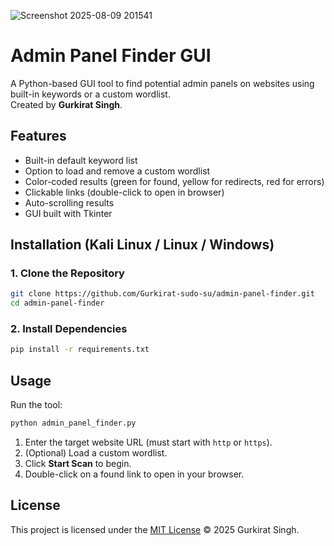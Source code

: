 ![Screenshot 2025-08-09 201541](https://github.com/user-attachments/assets/a1c664a8-0d72-4fb8-9574-40ecfaea890c)


# Admin Panel Finder GUI

A Python-based GUI tool to find potential admin panels on websites using built-in keywords or a custom wordlist.  
Created by **Gurkirat Singh**.

## Features
- Built-in default keyword list
- Option to load and remove a custom wordlist
- Color-coded results (green for found, yellow for redirects, red for errors)
- Clickable links (double-click to open in browser)
- Auto-scrolling results
- GUI built with Tkinter

## Installation (Kali Linux / Linux / Windows)

### 1. Clone the Repository
```bash
git clone https://github.com/Gurkirat-sudo-su/admin-panel-finder.git
cd admin-panel-finder
```

### 2. Install Dependencies
```bash
pip install -r requirements.txt
```

## Usage

Run the tool:
```bash
python admin_panel_finder.py
```

1. Enter the target website URL (must start with `http` or `https`).
2. (Optional) Load a custom wordlist.
3. Click **Start Scan** to begin.
4. Double-click on a found link to open in your browser.

## License
This project is licensed under the [MIT License](LICENSE) © 2025 Gurkirat Singh.

